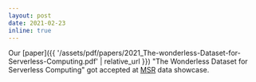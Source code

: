 ```yaml
---
layout: post
date: 2021-02-23
inline: true
---
```


Our [paper]({{ '/assets/pdf/papers/2021_The-wonderless-Dataset-for-Serverless-Computing.pdf' | relative_url }}) "The Wonderless Dataset for Serverless Computing"
got accepted at <a href="https://2021.msrconf.org" target="_blank">MSR</a> data showcase.
